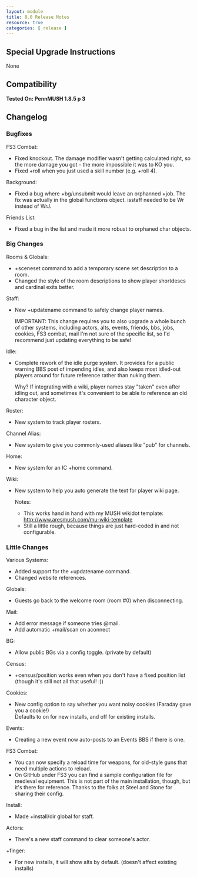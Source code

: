 ```yaml
---
layout: module
title: 8.0 Release Notes
resource: true
categories: [ release ]
---
```


## Special Upgrade Instructions

None

## Compatibility

**Tested On: PennMUSH 1.8.5 p 3**

## Changelog

### Bugfixes

FS3 Combat:  

- Fixed knockout.  The damage modifier wasn't getting calculated right, so the more damage you got - the more impossible it was to KO you.
- Fixed +roll when you just used a skill number (e.g. +roll 4).

Background:

- Fixed a bug where +bg/unsubmit would leave an orphanned +job.  The fix was actually in the global functions object.  isstaff needed to be Wr instead of WrJ.   

Friends List:

- Fixed a bug in the list and made it more robust to orphaned char objects.


### Big Changes

Rooms & Globals:  

- +sceneset command to add a temporary scene set description to a room.
- Changed the style of the room descriptions to show player shortdescs and cardinal exits better.

Staff:

- New +updatename command to safely change player names.  

  IMPORTANT:  This change requires you to also upgrade a whole bunch of other systems, including 
              actors, alts, events, friends, bbs, jobs, cookies, FS3 combat, mail
  I'm not sure of the specific list, so I'd recommend just updating everything to be safe!

Idle: 

- Complete rework of the idle purge system.  It provides for a public warning BBS post of impending idles, and also keeps most idled-out players around for future reference rather than nuking them.

  Why?  If integrating with a wiki, player names stay "taken" even after idling out, and sometimes it's
  convenient to be able to reference an old character object.

Roster: 

- New system to track player rosters.

Channel Alias:  

- New system to give you commonly-used aliases like "pub" for channels.

Home: 

- New system for an IC +home command.

Wiki: 

- New system to help you auto generate the text for player wiki page.
   
   Notes: 
   - This works hand in hand with my MUSH wikidot template: http://www.aresmush.com/mu-wiki-template
   - Still a little rough, because things are just hard-coded in and not configurable.
   


### Little Changes

Various Systems:

- Added support for the +updatename command.
- Changed website references.

Globals:

- Guests go back to the welcome room (room #0) when disconnecting.

Mail:

- Add error message if someone tries @mail.
- Add automatic +mail/scan on aconnect

BG: 

- Allow public BGs via a config toggle. (private by default)

Census: 

- +census/position works even when you don't have a fixed position list (though it's still not all that useful! :))

Cookies: 

- New config option to say whether you want noisy cookies (Faraday gave you a cookie!)  
  Defaults to on for new installs, and off for existing installs.

Events: 

- Creating a new event now auto-posts to an Events BBS if there is one.

FS3 Combat: 

- You can now specify a reload time for weapons, for old-style guns that need multiple actions to reload.
- On GitHub under FS3 you can find a sample configuration file for medieval equipment.  This is not part of the main installation, though, but it's there for reference.   Thanks to the folks at Steel and Stone for sharing their config.

Install: 

- Made +install/dir global for staff.

Actors: 

- There's a new staff command to clear someone's actor.

+finger: 

- For new installs, it will show alts by default.  (doesn't affect existing installs)